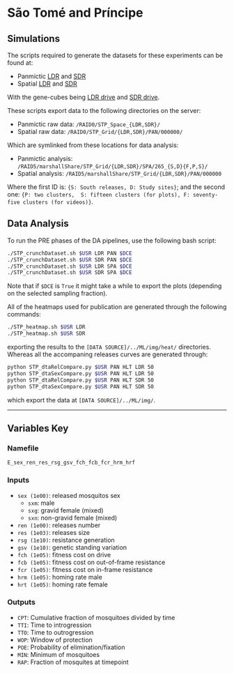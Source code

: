 # São Tomé and Príncipe


## Simulations

The scripts required to generate the datasets for these experiments can be found at:

* Panmictic [LDR](https://github.com/Chipdelmal/MGDrivE/blob/master/Main/STP/STP_Grid_LDR.R) and [SDR](https://github.com/Chipdelmal/MGDrivE/blob/master/Main/STP/STP_Grid_SDR.R)
* Spatial [LDR](https://github.com/Chipdelmal/MGDrivE/blob/master/Main/STP/STP_Spatial_LDR.R) and [SDR](https://github.com/Chipdelmal/MGDrivE/blob/master/Main/STP/STP_Spatial_SDR.R)

With the gene-cubes being [LDR drive](https://github.com/Chipdelmal/MGDrivE/blob/master/MGDrivE/R/Cube-CRISPR2MF.R) and [SDR drive](https://github.com/Chipdelmal/MGDrivE/blob/master/MGDrivE/R/Cube-SplitDriveMF.R).

These scripts export data to the following directories on the server:

* Panmictic raw data: `/RAID0/STP_Space_{LDR,SDR}/`
* Spatial raw data: `/RAID0/STP_Grid/{LDR,SDR}/PAN/000000/`

Which are symlinked from these locations for data analysis:

* Panmictic analysis: `/RAID5/marshallShare/STP_Grid/{LDR,SDR}/SPA/265_{S,D}{F,P,S}/`
* Spatial analysis: `/RAID5/marshallShare/STP_Grid/{LDR,SDR}/PAN/000000`

Where the first ID is: `{S: South releases, D: Study sites}`; and the second one: `{P: two clusters,  S: fifteen clusters (for plots), F: seventy-five clusters (for videos)}`.

## Data Analysis

To run the PRE phases of the DA pipelines, use the following bash script:

```bash
./STP_crunchDataset.sh $USR LDR PAN $DCE
./STP_crunchDataset.sh $USR SDR PAN $DCE
./STP_crunchDataset.sh $USR LDR SPA $DCE
./STP_crunchDataset.sh $USR SDR SPA $DCE
```

Note that if `$DCE` is `True` it might take a while to export the plots (depending on the selected sampling fraction).

All of the heatmaps used for publication are generated through the following commands:

```bash
./STP_heatmap.sh $USR LDR
./STP_heatmap.sh $USR SDR
```

exporting the results to the `[DATA SOURCE]/../ML/img/heat/` directories. Whereas all the accompaning releases curves are generated through:

```bash
python STP_dtaRelCompare.py $USR PAN HLT LDR 50
python STP_dtaSexCompare.py $USR PAN HLT LDR 50
python STP_dtaRelCompare.py $USR PAN HLT SDR 50
python STP_dtaSexCompare.py $USR PAN HLT SDR 50
```

which export the data at `[DATA SOURCE]/../ML/img/`. 

<hr>

## Variables Key

### Namefile

`E_sex_ren_res_rsg_gsv_fch_fcb_fcr_hrm_hrf`

### Inputs

* `sex (1e00)`: released mosquitos sex
  * `sxm`: male
  * `sxg`: gravid female (mixed)
  * `sxn`: non-gravid female (mixed)
* `ren (1e00)`: releases number
* `res (1e03)`: releases size
* `rsg (1e10)`: resistance generation
* `gsv (1e10)`: genetic standing variation
* `fch (1e05)`: fitness cost on drive
* `fcb (1e05)`: fitness cost on out-of-frame resistance
* `fcr (1e05)`: fitness cost on in-frame resistance
* `hrm (1e05)`: homing rate male
* `hrt (1e05)`: homing rate female

### Outputs

* `CPT`: Cumulative fraction of mosquitoes divided by time
* `TTI`: Time to introgression
* `TTO`: Time to outrogression
* `WOP`: Window of protection
* `POE`: Probability of elimination/fixation
* `MIN`: Minimum of mosquitoes
* `RAP`: Fraction of mosquites at timepoint